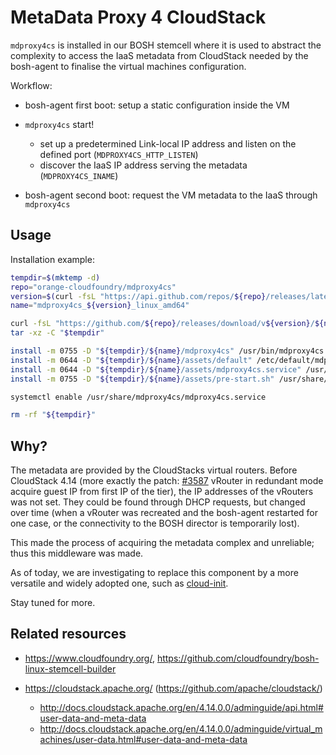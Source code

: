 # MetaData Proxy 4 CloudStack

`mdproxy4cs` is installed in our BOSH stemcell where it is used
to abstract the complexity to access the IaaS metadata from CloudStack
needed by the bosh-agent to finalise the virtual machines configuration.

Workflow:

- bosh-agent first boot: setup a static configuration inside the VM
- `mdproxy4cs` start!

  - set up a predetermined Link-local IP address and listen on the defined port
    (`MDPROXY4CS_HTTP_LISTEN`)
  - discover the IaaS IP address serving the metadata
    (`MDPROXY4CS_INAME`)

- bosh-agent second boot: request the VM metadata to the IaaS
  through `mdproxy4cs`

## Usage

Installation example:

```sh
tempdir=$(mktemp -d)
repo="orange-cloudfoundry/mdproxy4cs"
version=$(curl -fsL "https://api.github.com/repos/${repo}/releases/latest" | sed -n -e 's/.*"tag_name":[[:space:]]*"v\([^"]*\)".*/\1/p')
name="mdproxy4cs_${version}_linux_amd64"

curl -fsL "https://github.com/${repo}/releases/download/v${version}/${name}.tar.gz" |
tar -xz -C "$tempdir"

install -m 0755 -D "${tempdir}/${name}/mdproxy4cs" /usr/bin/mdproxy4cs
install -m 0644 -D "${tempdir}/${name}/assets/default" /etc/default/mdproxy4cs
install -m 0644 -D "${tempdir}/${name}/assets/mdproxy4cs.service" /usr/share/mdproxy4cs/mdproxy4cs.service
install -m 0755 -D "${tempdir}/${name}/assets/pre-start.sh" /usr/share/mdproxy4cs/pre-start.sh

systemctl enable /usr/share/mdproxy4cs/mdproxy4cs.service

rm -rf "${tempdir}"
```

## Why?

The metadata are provided by the CloudStacks virtual routers.
Before CloudStack 4.14 (more exactly the patch:
[#3587](https://github.com/apache/cloudstack/pull/3587)
vRouter in redundant mode acquire guest IP from first IP of the tier),
the IP addresses of the vRouters was not set.
They could be found through DHCP requests,
but changed over time
(when a vRouter was recreated and the bosh-agent restarted for one case,
or the connectivity to the BOSH director is temporarily lost).

This made the process of acquiring the metadata complex and unreliable;
thus this middleware was made.

As of today, we are investigating to replace this component by a more
versatile and widely adopted one,
such as [cloud-init](https://github.com/canonical/cloud-init/).

Stay tuned for more.

## Related resources

- <https://www.cloudfoundry.org/>,
  <https://github.com/cloudfoundry/bosh-linux-stemcell-builder>
- <https://cloudstack.apache.org/>
  (<https://github.com/apache/cloudstack/>)

  - <http://docs.cloudstack.apache.org/en/4.14.0.0/adminguide/api.html#user-data-and-meta-data>
  - <http://docs.cloudstack.apache.org/en/4.14.0.0/adminguide/virtual_machines/user-data.html#user-data-and-meta-data>
